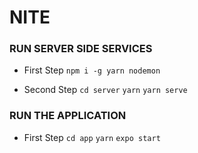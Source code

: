 # NITE

### RUN SERVER SIDE SERVICES 
* First Step
`npm i -g yarn nodemon`

* Second Step
`cd server`
`yarn`
`yarn serve`

### RUN THE APPLICATION
* First Step
`cd app`
`yarn`
`expo start`